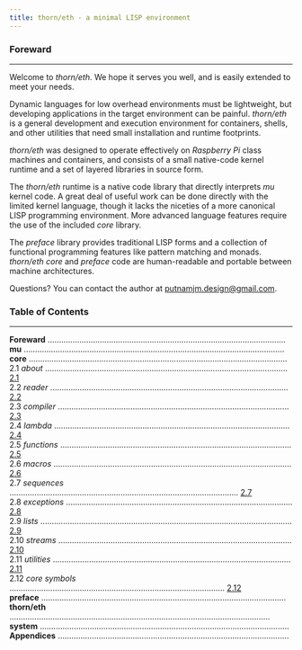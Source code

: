 ```yaml
---
title: thorn/eth - a minimal LISP environment
---
```


### **Foreward**

<hr>

Welcome to *thorn/eth*. We hope it serves you well, and is easily extended to meet your needs.

Dynamic languages for low overhead environments must be lightweight, but developing applications in the target environment can be painful. *thorn/eth* is a general development and execution environment for containers, shells, and other utilities that need small installation and runtime footprints.

*thorn/eth* was designed to operate effectively on *Raspberry Pi* class machines and containers, and consists of a small native-code kernel runtime and a set of layered libraries in source form.

The *thorn/eth* runtime is a native code library that directly interprets *mu* kernel code. A great deal of useful work can be done directly with the limited kernel language, though it lacks the niceties of a more canonical LISP programming environment. More advanced language features require the use of the included *core* library. 

The *preface* library provides traditional LISP forms and a collection of functional programming features like pattern matching and monads. *thorn/eth* *core* and *preface* code are human-readable and portable between machine architectures.

Questions? You can contact the author at putnamjm.design@gmail.com.

<div style="page-break-after: always"></div>

### **Table of Contents**

------

**Foreward** .........................................................................................................</br>
**mu** ...................................................................................................................</br>
**core** ..................................................................................................................</br>
2.1 *about* ........................................................................................................... [2.1](2-1core.html)</br>
2.2 *reader* ......................................................................................................... [2.2](2-2reader.html)</br>
2.3 *compiler* ...................................................................................................... [2.3](2-3compile.html)</br>
2.4 *lambda* ........................................................................................................ [2.4](2-4lambda.html)</br>
2.5 *functions* ...................................................................................................... [2.5](2-5functions.html)</br>
2.6 *macros* ......................................................................................................... [2.6](2-6macros.html)</br>
2.7 *sequences* ..................................................................................................... [2.7](2-7sequences.html)</br>
2.8 *exceptions* .................................................................................................... [2.8](2-8exceptions.html)</br>
2.9 *lists* ............................................................................................................... [2.9](2-9lists.html)</br>
2.10 *streams* ....................................................................................................... [2.10](2-10streams.html)</br>
2.11 *utilities* ......................................................................................................... [2.11](2-11utilities.html)</br>
2.12 *core symbols* ............................................................................................... [2.12](2-12core-symbols.html)</br>
**preface** ............................................................................................................</br>
**thorn/eth** ...................................................................................................................</br>
**system** ..............................................................................................................</br>
**Appendices** ......................................................................................................</br>



